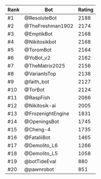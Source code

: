 Rank|Bot|Rating
---|---|---
#1|@ResoluteBot|2188
#2|@TheFreshman1902|2174
#3|@EmptikBot|2168
#4|@Nikitosikbot|2168
#5|@ToromBot|2164
#6|@YoBot_v2|2162
#7|@TheMatrix2025|2156
#8|@VariantsTop|2138
#9|@faith_bot|2127
#10|@TorBot|2124
#11|@RaspFish|2066
#12|@Nikitosik-ai|2005
#13|@FrozenightEngine|1831
#14|@OpeningsBot|1745
#15|@Cheng-4|1735
#16|@FataliiBot|1465
#17|@Demolito_L6|1266
#18|@Demolito_L5|1058
#19|@botTideEval|880
#20|@pawnrobot|851
